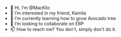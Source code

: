 - 👋 Hi, I’m @MacKlic
- 👀 I’m interested in my friend, Kamila
- 🌱 I’m currently learning how to grow Avocado tree
- 💞️ I’m looking to collaborate on ERP
- 📫 How to reach me? You don't, simply don't do it.

<!---
MacKlic/MacKlic is a ✨ special ✨ repository because its `README.md` (this file) appears on your GitHub profile.
You can click the Preview link to take a look at your changes.
--->
